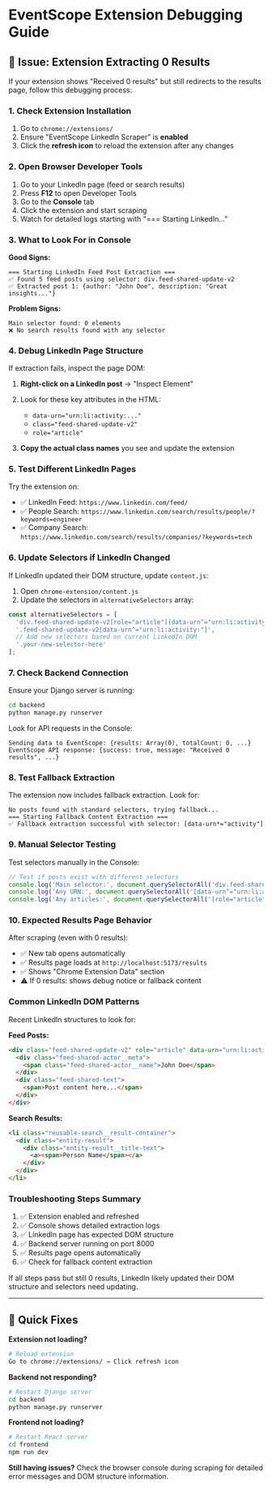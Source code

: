 # EventScope Extension Debugging Guide

## 🚨 Issue: Extension Extracting 0 Results

If your extension shows "Received 0 results" but still redirects to the results page, follow this debugging process:

### 1. Check Extension Installation
1. Go to `chrome://extensions/`
2. Ensure "EventScope LinkedIn Scraper" is **enabled**
3. Click the **refresh icon** to reload the extension after any changes

### 2. Open Browser Developer Tools
1. Go to your LinkedIn page (feed or search results)
2. Press **F12** to open Developer Tools
3. Go to the **Console** tab
4. Click the extension and start scraping
5. Watch for detailed logs starting with "=== Starting LinkedIn..."

### 3. What to Look For in Console

**Good Signs:**
```
=== Starting LinkedIn Feed Post Extraction ===
✅ Found 5 feed posts using selector: div.feed-shared-update-v2
✅ Extracted post 1: {author: "John Doe", description: "Great insights..."}
```

**Problem Signs:**
```
Main selector found: 0 elements
❌ No search results found with any selector
```

### 4. Debug LinkedIn Page Structure

If extraction fails, inspect the page DOM:

1. **Right-click on a LinkedIn post** → "Inspect Element"
2. Look for these key attributes in the HTML:
   - `data-urn="urn:li:activity:..."`
   - `class="feed-shared-update-v2"`
   - `role="article"`

3. **Copy the actual class names** you see and update the extension

### 5. Test Different LinkedIn Pages

Try the extension on:
- ✅ LinkedIn Feed: `https://www.linkedin.com/feed/`
- ✅ People Search: `https://www.linkedin.com/search/results/people/?keywords=engineer`
- ✅ Company Search: `https://www.linkedin.com/search/results/companies/?keywords=tech`

### 6. Update Selectors if LinkedIn Changed

If LinkedIn updated their DOM structure, update `content.js`:

1. Open `chrome-extension/content.js`
2. Update the selectors in `alternativeSelectors` array:

```javascript
const alternativeSelectors = [
  'div.feed-shared-update-v2[role="article"][data-urn^="urn:li:activity:"]',
  '.feed-shared-update-v2[data-urn^="urn:li:activity:"]',
  // Add new selectors based on current LinkedIn DOM
  '.your-new-selector-here'
];
```

### 7. Check Backend Connection

Ensure your Django server is running:

```bash
cd backend
python manage.py runserver
```

Look for API requests in the Console:
```
Sending data to EventScope: {results: Array(0), totalCount: 0, ...}
EventScope API response: {success: true, message: "Received 0 results", ...}
```

### 8. Test Fallback Extraction

The extension now includes fallback extraction. Look for:
```
No posts found with standard selectors, trying fallback...
=== Starting Fallback Content Extraction ===
✅ Fallback extraction successful with selector: [data-urn*="activity"]
```

### 9. Manual Selector Testing

Test selectors manually in the Console:

```javascript
// Test if posts exist with different selectors
console.log('Main selector:', document.querySelectorAll('div.feed-shared-update-v2[role="article"]').length);
console.log('Any URN:', document.querySelectorAll('[data-urn^="urn:li:activity:"]').length);
console.log('Any articles:', document.querySelectorAll('[role="article"]').length);
```

### 10. Expected Results Page Behavior

After scraping (even with 0 results):
- ✅ New tab opens automatically
- ✅ Results page loads at `http://localhost:5173/results`
- ✅ Shows "Chrome Extension Data" section
- ⚠️ If 0 results: shows debug notice or fallback content

### Common LinkedIn DOM Patterns

Recent LinkedIn structures to look for:

**Feed Posts:**
```html
<div class="feed-shared-update-v2" role="article" data-urn="urn:li:activity:123">
  <div class="feed-shared-actor__meta">
    <span class="feed-shared-actor__name">John Doe</span>
  </div>
  <div class="feed-shared-text">
    <span>Post content here...</span>
  </div>
</div>
```

**Search Results:**
```html
<li class="reusable-search__result-container">
  <div class="entity-result">
    <div class="entity-result__title-text">
      <a><span>Person Name</span></a>
    </div>
  </div>
</li>
```

### Troubleshooting Steps Summary

1. ✅ Extension enabled and refreshed
2. ✅ Console shows detailed extraction logs  
3. ✅ LinkedIn page has expected DOM structure
4. ✅ Backend server running on port 8000
5. ✅ Results page opens automatically
6. ✅ Check for fallback content extraction

If all steps pass but still 0 results, LinkedIn likely updated their DOM structure and selectors need updating.

---

## 🔧 Quick Fixes

**Extension not loading?**
```bash
# Reload extension
Go to chrome://extensions/ → Click refresh icon
```

**Backend not responding?**
```bash
# Restart Django server  
cd backend
python manage.py runserver
```

**Frontend not loading?**
```bash
# Restart React server
cd frontend  
npm run dev
```

**Still having issues?**
Check the browser console during scraping for detailed error messages and DOM structure information.